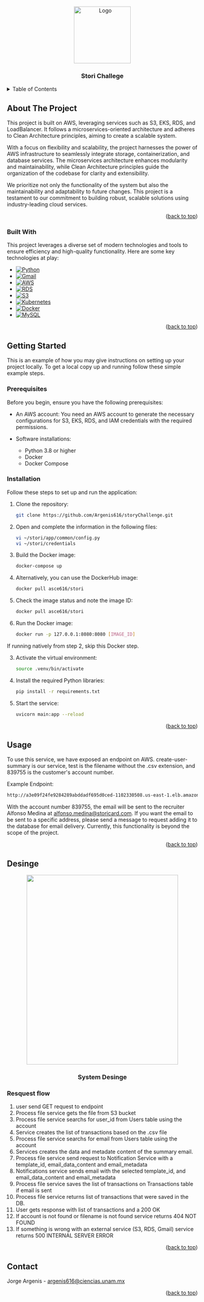 <!-- Improved compatibility of back to top link: See: https://github.com/othneildrew/Best-README-Template/pull/73 -->
<a name="readme-top"></a>
<!--
*** Thanks for checking out the Best-README-Template. If you have a suggestion
*** that would make this better, please fork the repo and create a pull request
*** or simply open an issue with the tag "enhancement".
*** Don't forget to give the project a star!
*** Thanks again! Now go create something AMAZING! :D
-->



<!-- PROJECT SHIELDS -->
<!--
*** I'm using markdown "reference style" links for readability.
*** Reference links are enclosed in brackets [ ] instead of parentheses ( ).
*** See the bottom of this document for the declaration of the reference variables
*** for contributors-url, forks-url, etc. This is an optional, concise syntax you may use.
*** https://www.markdownguide.org/basic-syntax/#reference-style-links
-->
<!-- PROJECT LOGO -->
<br />
<div align="center">
  <a href="https://github.com/othneildrew/Best-README-Template">
    <img src="https://upload.wikimedia.org/wikipedia/commons/b/b0/Stori_Logo_2023.svg" alt="Logo" width="150" height="150">
  </a>
  <h3 align="center">Stori Challege</h3>
</div>



<!-- TABLE OF CONTENTS -->
<details>
  <summary>Table of Contents</summary>
  <ol>
    <li>
      <a href="#about-the-project">About The Project</a>
      <ul>
        <li><a href="#built-with">Built With</a></li>
      </ul>
    </li>
    <li>
      <a href="#getting-started">Getting Started</a>
      <ul>
        <li><a href="#prerequisites">Prerequisites</a></li>
        <li><a href="#installation">Installation</a></li>
      </ul>
    </li>
    <li><a href="#usage">Usage</a></li>
    <li><a href="#designe">Desinge</a></li>
      <ul>
        <li><a href="#resquest-flow">Request flow</a></li>
      </ul>
    <li><a href="#contact">Contact</a></li>
  </ol>
</details>



<!-- ABOUT THE PROJECT -->
## About The Project

This project is built on AWS, leveraging services such as S3, EKS, RDS, and LoadBalancer. It follows a microservices-oriented architecture and adheres to Clean Architecture principles, aiming to create a scalable system.

With a focus on flexibility and scalability, the project harnesses the power of AWS infrastructure to seamlessly integrate storage, containerization, and database services. The microservices architecture enhances modularity and maintainability, while Clean Architecture principles guide the organization of the codebase for clarity and extensibility.

We prioritize not only the functionality of the system but also the maintainability and adaptability to future changes. This project is a testament to our commitment to building robust, scalable solutions using industry-leading cloud services.

<p align="right">(<a href="#readme-top">back to top</a>)</p>



### Built With
This project leverages a diverse set of modern technologies and tools to ensure efficiency and high-quality functionality. Here are some key technologies at play:

* [![Python][Python-badge]][Python-url]
* [![Gmail][Gmail-badge]][Gmail-url]
* [![AWS][AWS-badge]][AWS-url]
* [![RDS][RDS-badge]][RDS-url]
* [![S3][S3-badge]][S3-url]
* [![Kubernetes][Kubernetes-badge]][Kubernetes-url]
* [![Docker][Docker-badge]][Docker-url]
* [![MySQL][MySQL-badge]][MySQL-url]

<p align="right">(<a href="#readme-top">back to top</a>)</p>



<!-- GETTING STARTED -->
## Getting Started

This is an example of how you may give instructions on setting up your project locally.
To get a local copy up and running follow these simple example steps.

### Prerequisites

Before you begin, ensure you have the following prerequisites:

- An AWS account: You need an AWS account to generate the necessary configurations for S3, EKS, RDS, and IAM credentials with the required permissions.

- Software installations:
  - Python 3.8 or higher
  - Docker
  - Docker Compose

### Installation

Follow these steps to set up and run the application:

1. Clone the repository:
   ```sh
   git clone https://github.com/Argenis616/storyChallenge.git
   ```
2. Open and complete the information in the following files:
   ```sh
   vi ~/stori/app/common/config.py
   vi ~/stori/credentials
   ```
3. Build the Docker image:
   ```sh
   docker-compose up
   ```
4. Alternatively, you can use the DockerHub image:
   ```sh
   docker pull asce616/stori
   ```
5. Check the image status and note the image ID:
   ```sh
   docker pull asce616/stori
   ```
6. Run the Docker image:
   ```sh
   docker run -p 127.0.0.1:8080:8080 [IMAGE_ID]
   ```
If running natively from step 2, skip this Docker step.

3. Activate the virtual environment:
   ```sh
   source .venv/bin/activate
   ```
4. Install the required Python libraries:
   ```sh
   pip install -r requirements.txt
   ```
5. Start the service:
   ```sh
   uvicorn main:app --reload
   ```

<p align="right">(<a href="#readme-top">back to top</a>)</p>



<!-- USAGE EXAMPLES -->
## Usage

To use this service, we have exposed an endpoint on AWS. create-user-summary is our service, test is the filename without the .csv extension, and 839755 is the customer's account number.

Example Endpoint:
```sh
http://a3e09f24fe9284289abddadf695d0ced-1102330508.us-east-1.elb.amazonaws.com/create-user-summary/test/839755
```
With the account number 839755, the email will be sent to the recruiter Alfonso Medina at alfonso.medina@storicard.com. If you want the email to be sent to a specific address, please send a message to request adding it to the database for email delivery. Currently, this functionality is beyond the scope of the project.

<p align="right">(<a href="#readme-top">back to top</a>)</p>



<!-- Desinge -->
## Desinge

<div align="center">
  <a>
    <img src="https://onedrive.live.com/embed?resid=C1439FE57082E86A%21136631&authkey=%21ADX7H3nMLKzQ2mo&width=831&height=971" width="400" height="500" />
  </a>
  <h3 align="center">System Desinge</h3>
</div>

### Resquest flow

1. user send GET request to endpoint
2. ⁠Process file service gets the file from S3 bucket
3. ⁠Process file service searchs for user_id from Users table using the account
4. ⁠Service creates the list of transactions based on the .csv file
5. ⁠Process file service searchs for email from Users table using the account 
6. ⁠Services creates the data and metadate content of the summary email.
7. ⁠Process file service send request to Notification Service with a template_id, email_data_content and email_metadata
8. ⁠Notifications service sends email with the selected template_id, and email_data_content and email_metadata
9. ⁠Process file service saves the list of transactions on Transactions table if email is sent
10. ⁠Process file service returns list of transactions that were saved in the DB.
11. ⁠User gets response with list of transactions and a 200 OK
12. If account is not found or filename is not found service returns 404 NOT FOUND
13. If something is wrong with an external service (S3, RDS, Gmail) service returns 500 INTERNAL SERVER ERROR

<p align="right">(<a href="#readme-top">back to top</a>)</p>




<!-- CONTACT -->
## Contact

Jorge Argenis - argenis616@ciencias.unam.mx

<p align="right">(<a href="#readme-top">back to top</a>)</p>



<!-- MARKDOWN LINKS & IMAGES -->
<!-- https://www.markdownguide.org/basic-syntax/#reference-style-links -->
[Python-badge]: https://img.shields.io/badge/python-3776AB?style=for-the-badge&logo=python&logoColor=white
[Python-url]: https://www.python.org/
[Gmail-badge]: https://img.shields.io/badge/gmail-EA4335?style=for-the-badge&logo=gmail&logoColor=white
[Gmail-url]: https://mail.google.com/
[AWS-badge]: https://img.shields.io/badge/aws-232F3E?style=for-the-badge&logo=amazonaws&logoColor=white
[AWS-url]: https://aws.amazon.com/
[RDS-badge]: https://img.shields.io/badge/rds-232F3E?style=for-the-badge&logo=amazonrds&logoColor=white
[RDS-url]: https://aws.amazon.com/rds/
[S3-badge]: https://img.shields.io/badge/s3-232F3E?style=for-the-badge&logo=amazons3&logoColor=white
[S3-url]: https://aws.amazon.com/s3/
[Kubernetes-badge]: https://img.shields.io/badge/kubernetes-326CE5?style=for-the-badge&logo=kubernetes&logoColor=white
[Kubernetes-url]: https://kubernetes.io/
[Docker-badge]: https://img.shields.io/badge/docker-2496ED?style=for-the-badge&logo=docker&logoColor=white
[Docker-url]: https://www.docker.com/
[MySQL-badge]: https://img.shields.io/badge/mysql-4479A1?style=for-the-badge&logo=mysql&logoColor=white
[MySQL-url]: https://www.mysql.com/
